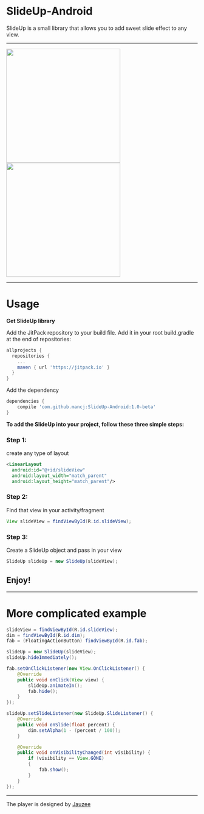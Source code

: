 # SlideUp-Android
SlideUp is a small library that allows you to add sweet slide effect to any view.

---

<img src="/art/art1.gif" width="300"> 
<img src="/art/art2.gif" width="300"> 

---
# Usage
**Get SlideUp library**

Add the JitPack repository to your build file.
Add it in your root build.gradle at the end of repositories:
```groovy
allprojects {
  repositories {
    ...
    maven { url 'https://jitpack.io' }
  }
}
```
Add the dependency
```groovy
dependencies {
    compile 'com.github.mancj:SlideUp-Android:1.0-beta'
}
```

**To add the SlideUp into your project, follow these three simple steps:**

### Step 1:
create any type of layout

```xml
<LinearLayout
  android:id="@+id/slideView"
  android:layout_width="match_parent"
  android:layout_height="match_parent"/>
```

### Step 2:
Find that view in your activity/fragment
```java
View slideView = findViewById(R.id.slideView);
```

### Step 3:
Create a SlideUp object and pass in your view
```java
SlideUp slideUp = new SlideUp(slideView);
```
## Enjoy!
---
# More complicated example

```java
slideView = findViewById(R.id.slideView);
dim = findViewById(R.id.dim);
fab = (FloatingActionButton) findViewById(R.id.fab);

slideUp = new SlideUp(slideView);
slideUp.hideImmediately();

fab.setOnClickListener(new View.OnClickListener() {
    @Override
    public void onClick(View view) {
        slideUp.animateIn();
        fab.hide();
    }
});

slideUp.setSlideListener(new SlideUp.SlideListener() {
    @Override
    public void onSlide(float percent) {
        dim.setAlpha(1 - (percent / 100));
    }

    @Override
    public void onVisibilityChanged(int visibility) {
        if (visibility == View.GONE)
        {
            fab.show();
        }
    }
});
```
-----
The player is designed by [Jauzee](https://github.com/Jauzee)
